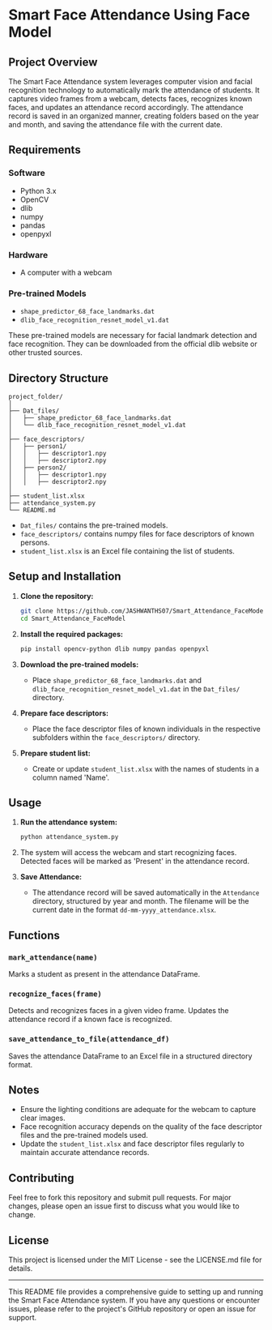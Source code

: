 # Smart Face Attendance Using Face Model

## Project Overview

The Smart Face Attendance system leverages computer vision and facial recognition technology to automatically mark the attendance of students. It captures video frames from a webcam, detects faces, recognizes known faces, and updates an attendance record accordingly. The attendance record is saved in an organized manner, creating folders based on the year and month, and saving the attendance file with the current date.

## Requirements

### Software

- Python 3.x
- OpenCV
- dlib
- numpy
- pandas
- openpyxl

### Hardware

- A computer with a webcam

### Pre-trained Models

- `shape_predictor_68_face_landmarks.dat`
- `dlib_face_recognition_resnet_model_v1.dat`

These pre-trained models are necessary for facial landmark detection and face recognition. They can be downloaded from the official dlib website or other trusted sources.

## Directory Structure

```
project_folder/
│
├── Dat_files/
│   ├── shape_predictor_68_face_landmarks.dat
│   └── dlib_face_recognition_resnet_model_v1.dat
│
├── face_descriptors/
│   ├── person1/
│   │   ├── descriptor1.npy
│   │   ├── descriptor2.npy
│   ├── person2/
│   │   ├── descriptor1.npy
│   │   ├── descriptor2.npy
│
├── student_list.xlsx
├── attendance_system.py
└── README.md
```

- `Dat_files/` contains the pre-trained models.
- `face_descriptors/` contains numpy files for face descriptors of known persons.
- `student_list.xlsx` is an Excel file containing the list of students.

## Setup and Installation

1. **Clone the repository:**

   ```sh
   git clone https://github.com/JASHWANTHS07/Smart_Attendance_FaceModel.git
   cd Smart_Attendance_FaceModel
   ```

2. **Install the required packages:**

   ```sh
   pip install opencv-python dlib numpy pandas openpyxl
   ```

3. **Download the pre-trained models:**

   - Place `shape_predictor_68_face_landmarks.dat` and `dlib_face_recognition_resnet_model_v1.dat` in the `Dat_files/` directory.

4. **Prepare face descriptors:**

   - Place the face descriptor files of known individuals in the respective subfolders within the `face_descriptors/` directory.

5. **Prepare student list:**

   - Create or update `student_list.xlsx` with the names of students in a column named 'Name'.

## Usage

1. **Run the attendance system:**

   ```sh
   python attendance_system.py
   ```

2. The system will access the webcam and start recognizing faces. Detected faces will be marked as 'Present' in the attendance record.

3. **Save Attendance:**

   - The attendance record will be saved automatically in the `Attendance` directory, structured by year and month. The filename will be the current date in the format `dd-mm-yyyy_attendance.xlsx`.

## Functions

### `mark_attendance(name)`

Marks a student as present in the attendance DataFrame.

### `recognize_faces(frame)`

Detects and recognizes faces in a given video frame. Updates the attendance record if a known face is recognized.

### `save_attendance_to_file(attendance_df)`

Saves the attendance DataFrame to an Excel file in a structured directory format.

## Notes

- Ensure the lighting conditions are adequate for the webcam to capture clear images.
- Face recognition accuracy depends on the quality of the face descriptor files and the pre-trained models used.
- Update the `student_list.xlsx` and face descriptor files regularly to maintain accurate attendance records.

## Contributing

Feel free to fork this repository and submit pull requests. For major changes, please open an issue first to discuss what you would like to change.

## License

This project is licensed under the MIT License - see the LICENSE.md file for details.

---

This README file provides a comprehensive guide to setting up and running the Smart Face Attendance system. If you have any questions or encounter issues, please refer to the project's GitHub repository or open an issue for support.
